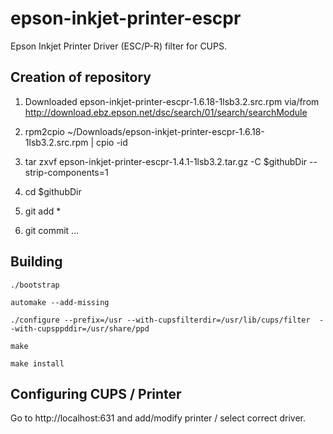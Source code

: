 # epson-inkjet-printer-escpr

Epson Inkjet Printer Driver (ESC/P-R) filter for CUPS.

## Creation of repository


1. Downloaded epson-inkjet-printer-escpr-1.6.18-1lsb3.2.src.rpm via/from http://download.ebz.epson.net/dsc/search/01/search/searchModule

2. rpm2cpio ~/Downloads/epson-inkjet-printer-escpr-1.6.18-1lsb3.2.src.rpm | cpio -id

3. tar zxvf epson-inkjet-printer-escpr-1.4.1-1lsb3.2.tar.gz -C $githubDir --strip-components=1

4. cd $githubDir

5. git add *

6. git commit ...

## Building

    ./bootstrap

    automake --add-missing

    ./configure --prefix=/usr --with-cupsfilterdir=/usr/lib/cups/filter  --with-cupsppddir=/usr/share/ppd

    make

    make install

## Configuring CUPS / Printer

Go to http://localhost:631 and add/modify printer / select correct driver.
